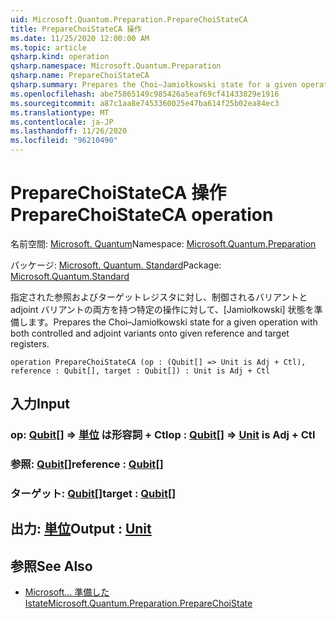```yaml
---
uid: Microsoft.Quantum.Preparation.PrepareChoiStateCA
title: PrepareChoiStateCA 操作
ms.date: 11/25/2020 12:00:00 AM
ms.topic: article
qsharp.kind: operation
qsharp.namespace: Microsoft.Quantum.Preparation
qsharp.name: PrepareChoiStateCA
qsharp.summary: Prepares the Choi–Jamiołkowski state for a given operation with both controlled and adjoint variants onto given reference and target registers.
ms.openlocfilehash: abe75865149c985426a5eaf69cf41433829e1916
ms.sourcegitcommit: a87c1aa8e7453360025e47ba614f25b02ea84ec3
ms.translationtype: MT
ms.contentlocale: ja-JP
ms.lasthandoff: 11/26/2020
ms.locfileid: "96210490"
---
```

# <a name="preparechoistateca-operation"></a><span data-ttu-id="1096d-102">PrepareChoiStateCA 操作</span><span class="sxs-lookup"><span data-stu-id="1096d-102">PrepareChoiStateCA operation</span></span>

<span data-ttu-id="1096d-103">名前空間: [Microsoft. Quantum](xref:Microsoft.Quantum.Preparation)</span><span class="sxs-lookup"><span data-stu-id="1096d-103">Namespace: [Microsoft.Quantum.Preparation](xref:Microsoft.Quantum.Preparation)</span></span>

<span data-ttu-id="1096d-104">パッケージ: [Microsoft. Quantum. Standard](https://nuget.org/packages/Microsoft.Quantum.Standard)</span><span class="sxs-lookup"><span data-stu-id="1096d-104">Package: [Microsoft.Quantum.Standard](https://nuget.org/packages/Microsoft.Quantum.Standard)</span></span>


<span data-ttu-id="1096d-105">指定された参照およびターゲットレジスタに対し、制御されるバリアントと adjoint バリアントの両方を持つ特定の操作に対して、[Jamiołkowski] 状態を準備します。</span><span class="sxs-lookup"><span data-stu-id="1096d-105">Prepares the Choi–Jamiołkowski state for a given operation with both controlled and adjoint variants onto given reference and target registers.</span></span>

```qsharp
operation PrepareChoiStateCA (op : (Qubit[] => Unit is Adj + Ctl), reference : Qubit[], target : Qubit[]) : Unit is Adj + Ctl
```


## <a name="input"></a><span data-ttu-id="1096d-106">入力</span><span class="sxs-lookup"><span data-stu-id="1096d-106">Input</span></span>

### <a name="op--qubit--unit--is-adj--ctl"></a><span data-ttu-id="1096d-107">op: [Qubit](xref:microsoft.quantum.lang-ref.qubit)[] => [単位](xref:microsoft.quantum.lang-ref.unit)  は形容詞 + Ctl</span><span class="sxs-lookup"><span data-stu-id="1096d-107">op : [Qubit](xref:microsoft.quantum.lang-ref.qubit)[] => [Unit](xref:microsoft.quantum.lang-ref.unit)  is Adj + Ctl</span></span>




### <a name="reference--qubit"></a><span data-ttu-id="1096d-108">参照: [Qubit](xref:microsoft.quantum.lang-ref.qubit)[]</span><span class="sxs-lookup"><span data-stu-id="1096d-108">reference : [Qubit](xref:microsoft.quantum.lang-ref.qubit)[]</span></span>




### <a name="target--qubit"></a><span data-ttu-id="1096d-109">ターゲット: [Qubit](xref:microsoft.quantum.lang-ref.qubit)[]</span><span class="sxs-lookup"><span data-stu-id="1096d-109">target : [Qubit](xref:microsoft.quantum.lang-ref.qubit)[]</span></span>





## <a name="output--unit"></a><span data-ttu-id="1096d-110">出力: [単位](xref:microsoft.quantum.lang-ref.unit)</span><span class="sxs-lookup"><span data-stu-id="1096d-110">Output : [Unit](xref:microsoft.quantum.lang-ref.unit)</span></span>



## <a name="see-also"></a><span data-ttu-id="1096d-111">参照</span><span class="sxs-lookup"><span data-stu-id="1096d-111">See Also</span></span>

- [<span data-ttu-id="1096d-112">Microsoft... 準備した Istate</span><span class="sxs-lookup"><span data-stu-id="1096d-112">Microsoft.Quantum.Preparation.PrepareChoiState</span></span>](xref:Microsoft.Quantum.Preparation.PrepareChoiState)